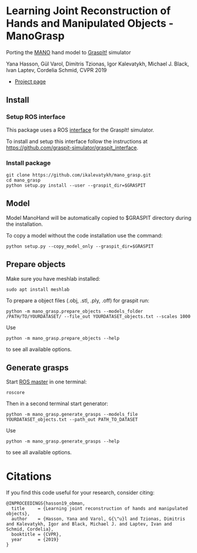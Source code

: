 # Learning Joint Reconstruction of Hands and Manipulated Objects - ManoGrasp

Porting the [MANO](http://mano.is.tue.mpg.de/) hand model to [GraspIt!](http://graspit-simulator.github.io/) simulator

Yana Hasson, Gül Varol, Dimitris Tzionas, Igor Kalevatykh, Michael J. Black,  Ivan Laptev, Cordelia Schmid, CVPR 2019

- [Project page](https://hassony2.github.io/obman)

## Install

### Setup ROS interface

This package uses a ROS [interface](https://github.com/graspit-simulator/graspit_commander) for the GraspIt! simulator.

To install and setup this interface follow the instructions at https://github.com/graspit-simulator/graspit_interface.

### Install package

```
git clone https://github.com/ikalevatykh/mano_grasp.git
cd mano_grasp
python setup.py install --user --graspit_dir=$GRASPIT
```

## Model

Model ManoHand will be automatically copied to $GRASPIT directory during the installation.

To copy a model without the code installation use the command:

    python setup.py --copy_model_only --graspit_dir=$GRASPIT


## Prepare objects

Make sure you have meshlab installed:

    sudo apt install meshlab

To prepare a object files (.obj, .stl, .ply, .off) for graspit run:

    python -m mano_grasp.prepare_objects --models_folder /PATH/TO/YOURDATASET/ --file_out YOURDATASET_objects.txt --scales 1000

Use 

    python -m mano_grasp.prepare_objects --help

to see all available options.


## Generate grasps

Start [ROS master](http://wiki.ros.org/roscore) in one terminal:

    roscore

Then in a second terminal start generator:

    python -m mano_grasp.generate_grasps --models_file YOURDATASET_objects.txt --path_out PATH_TO_DATASET

Use 

    python -m mano_grasp.generate_grasps --help

to see all available options.

# Citations

If you find this code useful for your research, consider citing:

```
@INPROCEEDINGS{hasson19_obman,
  title     = {Learning joint reconstruction of hands and manipulated objects},
  author    = {Hasson, Yana and Varol, G{\"u}l and Tzionas, Dimitris and Kalevatykh, Igor and Black, Michael J. and Laptev, Ivan and Schmid, Cordelia},
  booktitle = {CVPR},
  year      = {2019}
}
```
